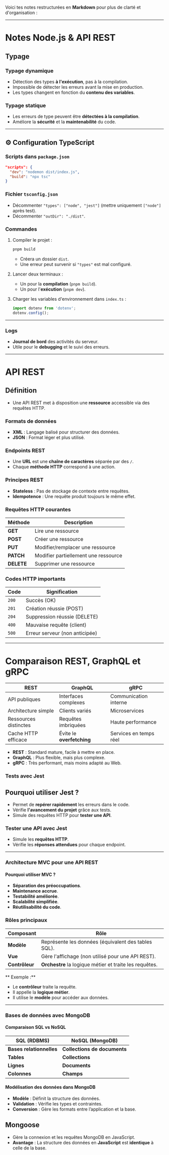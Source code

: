 Voici tes notes restructurées en **Markdown** pour plus de clarté et d'organisation :  

---

#  **Notes Node.js & API REST**

##  **Typage**
### **Typage dynamique**
- Détection des types **à l'exécution**, pas à la compilation.
- Impossible de détecter les erreurs avant la mise en production.
- Les types changent en fonction du **contenu des variables**.

### **Typage statique**
- Les erreurs de type peuvent être **détectées à la compilation**.
- Améliore la **sécurité** et la **maintenabilité** du code.

---

## ⚙️ **Configuration TypeScript**
### **Scripts dans `package.json`**
```json
"scripts": {
  "dev": "nodemon dist/index.js",
  "build": "npx tsc"
}
```

### **Fichier `tsconfig.json`**
- Décommenter `"types": ["node", "jest"]` (mettre uniquement `["node"]` après test).
- Décommenter `"outDir": "./dist"`.

### **Commandes**
1. Compiler le projet :  
   ```sh
   pnpm build
   ```
   - Créera un dossier `dist`.
   - Une erreur peut survenir si `"types"` est mal configuré.

2. Lancer deux terminaux :  
   - Un pour la **compilation** (`pnpm build`).
   - Un pour l'**exécution** (`pnpm dev`).

3. Charger les variables d'environnement dans `index.ts` :
   ```ts
   import dotenv from 'dotenv';
   dotenv.config();
   ```

---

### **Logs**
- **Journal de bord** des activités du serveur.
- Utile pour le **debugging** et le suivi des erreurs.

---

#  **API REST**
## **Définition**
- Une API REST met à disposition une **ressource** accessible via des requêtes HTTP.

### **Formats de données**
- **XML** : Langage balisé pour structurer des données.
- **JSON** : Format léger et plus utilisé.

### **Endpoints REST**
- Une **URL** est une **chaîne de caractères** séparée par des `/`.
- Chaque **méthode HTTP** correspond à une action.

### **Principes REST**
- **Stateless** : Pas de stockage de contexte entre requêtes.
- **Idempotence** : Une requête produit toujours le même effet.

### **Requêtes HTTP courantes**
| Méthode  | Description  |
|----------|-------------|
| **GET**  | Lire une ressource |
| **POST** | Créer une ressource |
| **PUT**  | Modifier/remplacer une ressource |
| **PATCH** | Modifier partiellement une ressource |
| **DELETE** | Supprimer une ressource |

### **Codes HTTP importants**
| Code  | Signification |
|-------|-------------|
| `200` | Succès (OK) |
| `201` | Création réussie (POST) |
| `204` | Suppression réussie (DELETE) |
| `400` | Mauvaise requête (client) |
| `500` | Erreur serveur (non anticipée) |

---

#  **Comparaison REST, GraphQL et gRPC**
| REST  | GraphQL  | gRPC  |
|-------|---------|------|
| API publiques | Interfaces complexes | Communication interne |
| Architecture simple | Clients variés | Microservices |
| Ressources distinctes | Requêtes imbriquées | Haute performance |
| Cache HTTP efficace | Évite le **overfetching** | Services en temps réel |

- **REST** : Standard mature, facile à mettre en place.
- **GraphQL** : Plus flexible, mais plus complexe.
- **gRPC** : Très performant, mais moins adapté au Web.

### **Tests avec Jest**
## **Pourquoi utiliser Jest ?**
- Permet de **repérer rapidement** les erreurs dans le code.
- Vérifie **l'avancement du projet** grâce aux tests.
- Simule des requêtes HTTP pour **tester une API**.

### **Tester une API avec Jest**
- Simule les **requêtes HTTP**.
- Vérifie les **réponses attendues** pour chaque endpoint.

---

### **Architecture MVC pour une API REST**
#### **Pourquoi utiliser MVC ?**
- **Séparation des préoccupations**.
- **Maintenance accrue**.
- **Testabilité améliorée**.
- **Scalabilité simplifiée**.
- **Réutilisabilité du code**.

### **Rôles principaux**
| Composant  | Rôle  |
|------------|------|
| **Modèle** | Représente les données (équivalent des tables SQL). |
| **Vue** | Gère l'affichage (non utilisé pour une API REST). |
| **Contrôleur** | **Orchestre** la logique métier et traite les requêtes. |

** Exemple :**  
- Le **contrôleur** traite la requête.
- Il appelle la **logique métier**.
- Il utilise le **modèle** pour accéder aux données.

---

### **Bases de données avec MongoDB**
#### **Comparaison SQL vs NoSQL**
| SQL (RDBMS)  | NoSQL (MongoDB)  |
|--------------|----------------|
| **Bases relationnelles** | **Collections de documents** |
| **Tables** | **Collections** |
| **Lignes** | **Documents** |
| **Colonnes** | **Champs** |

#### **Modélisation des données dans MongoDB**
- **Modèle** : Définit la structure des données.
- **Validation** : Vérifie les types et contraintes.
- **Conversion** : Gère les formats entre l’application et la base.

## **Mongoose**
- Gère la connexion et les requêtes MongoDB en JavaScript.
- **Avantage** : La structure des données en **JavaScript** est **identique** à celle de la base.
